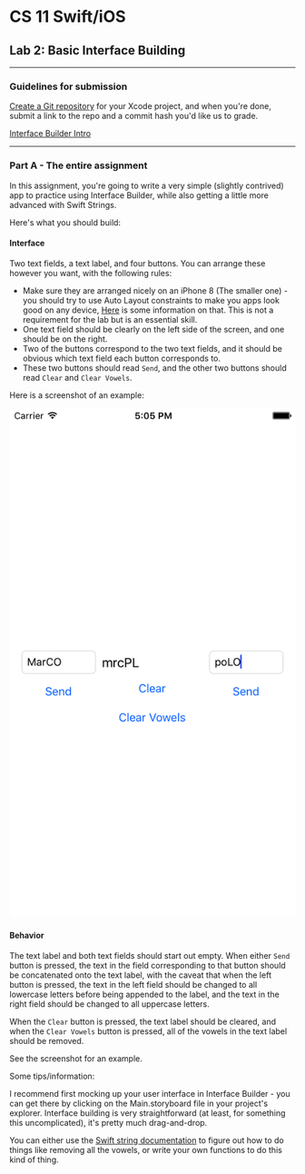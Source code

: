 # CS 11 Swift/iOS
## Lab 2: Basic Interface Building

---

### Guidelines for submission

[Create a Git repository](gitguide.md) for your Xcode project, and when you're
done, submit a link to the repo and a commit hash you'd like us to grade.

[Interface Builder Intro](ibintro.md)

---

### Part A - The entire assignment

In this assignment, you're going to write a very simple (slightly contrived) 
app to practice using
Interface Builder, while also getting a little more advanced with Swift
Strings.

Here's what you should build:

#### Interface 

Two text fields, a text label, and four buttons.
You can arrange these however you want, with the following rules:

- Make sure they are arranged nicely on an iPhone 8 (The smaller one) - you
should try to use Auto Layout constraints to make you apps look good on any
device, [Here](https://developer.apple.com/library/content/referencelibrary/GettingStarted/DevelopiOSAppsSwift/BuildABasicUI.html#//apple_ref/doc/uid/TP40015214-CH5-SW2)
is some information on that. This is not a requirement for the lab but
is an essential skill.
- One text field should be clearly on the left side of the screen, and one
should be on the right.
- Two of the buttons correspond to the two text fields, and
it should be obvious which text field each button corresponds to.
- These two buttons should read `Send`, and the other two buttons should
read `Clear` and `Clear Vowels`.

Here is a screenshot of an example:

![Example](screenshots/lab2/i-01.png)

#### Behavior

The text label and both text fields should start out empty.
When either `Send` button is pressed, the text in the field corresponding to
that button should be concatenated onto the text label, with the caveat that
when the left button is pressed, the text in the left field should be changed
to all lowercase letters before being appended to the label, and the text
in the right field should be changed to all uppercase letters.

When the `Clear` button is pressed, the text label should be cleared, and when
the `Clear Vowels` button is pressed, all of the vowels in the text label
should be removed.

See the screenshot for an example.

Some tips/information:

I recommend first mocking up your user interface in Interface Builder - you
can get there by clicking on the Main.storyboard file in your project's
explorer. Interface building is very straightforward (at least, for something
this uncomplicated), it's pretty much drag-and-drop.

You can either use the [Swift string documentation](https://developer.apple.com/documentation/swift/string)
to figure out how to do
things like removing all the vowels, or write your own functions to do this
kind of thing.
